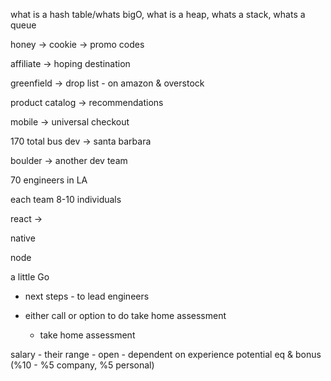 what is a hash table/whats bigO, what is a heap, whats a stack, whats a queue

honey -> cookie -> promo codes

affiliate -> hoping destination

greenfield -> drop list - on amazon & overstock

product catalog -> recommendations

mobile ->
universal checkout

170 total
bus dev -> santa barbara

boulder -> another dev team

70 engineers in LA

each team 8-10 individuals

react ->

native

node

a little Go

- next steps - to lead engineers

- either call or option to do take home assessment
  - take home assessment

salary - their range - open - dependent on experience
potential eq & bonus (%10 - %5 company, %5 personal)
